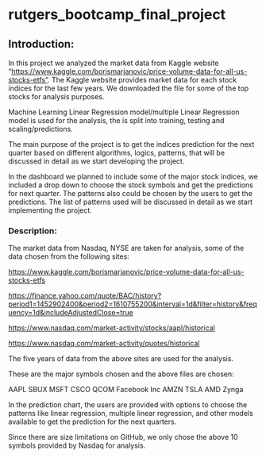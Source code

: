 # rutgers_bootcamp_final_project

## Introduction:
In this project we analyzed the market data from Kaggle website “https://www.kaggle.com/borismarjanovic/price-volume-data-for-all-us-stocks-etfs”. The Kaggle website provides market data for each stock indices for the last few years. We downloaded the file for some of the top stocks for analysis purposes.

Machine Learning Linear Regression model/multiple Linear Regression model is used for the analysis, the is split into training, testing and scaling/predictions.

The main purpose of the project is to get the indices prediction for the next quarter based on different algorithms, logics, patterns, that will be discussed in detail as we start developing the project.

In the dashboard we planned to include some of the major stock indices, we included a drop down to choose the stock symbols and get the predictions for next quarter. The patterns also could be chosen by the users to get the predictions. The list of patterns used will be discussed in detail as we start implementing the project.

### Description:

The market data from Nasdaq, NYSE are taken for analysis, some of the data chosen from the following sites:

https://www.kaggle.com/borismarjanovic/price-volume-data-for-all-us-stocks-etfs
 
https://finance.yahoo.com/quote/BAC/history?period1=1452902400&period2=1610755200&interval=1d&filter=history&frequency=1d&includeAdjustedClose=true 

https://www.nasdaq.com/market-activity/stocks/aapl/historical

https://www.nasdaq.com/market-activity/quotes/historical 

The five years of data from the above sites are used for the analysis. 

These are the major symbols chosen and the above files are chosen:

AAPL
SBUX
MSFT
CSCO
QCOM
Facebook Inc
AMZN
TSLA
AMD
Zynga

In the prediction chart, the users are provided with options to choose the patterns like linear regression, multiple linear regression, and other models available to get the prediction for the next quarters.

Since there are size limitations on GitHub, we only chose the above 10 symbols provided by Nasdaq for analysis.
